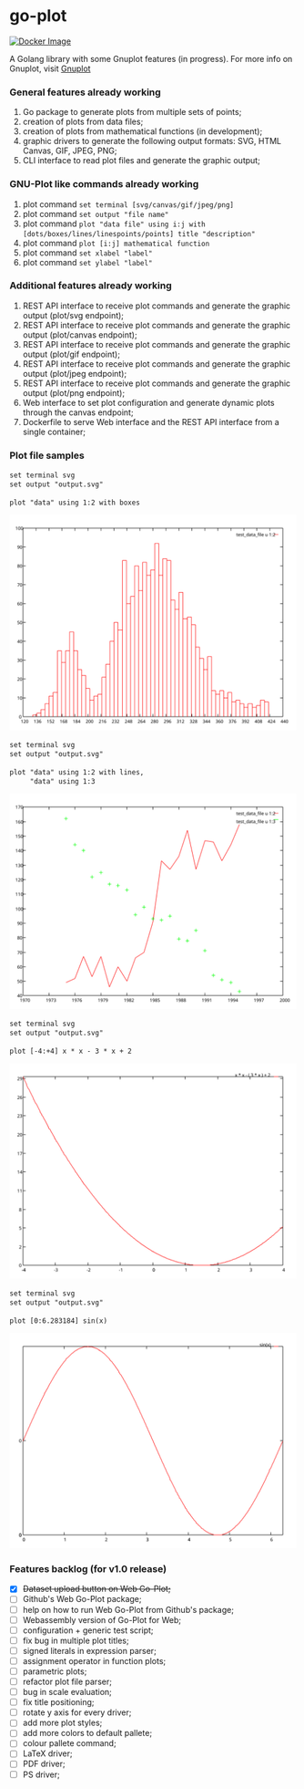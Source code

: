 # go-plot

[![Docker Image](https://github.com/aldebap/go-plot/actions/workflows/docker-image.yml/badge.svg)](https://github.com/aldebap/go-plot/actions/workflows/docker-image.yml)

A Golang library with some Gnuplot features (in progress).
For more info on Gnuplot, visit [Gnuplot](http://gnuplot.info/)

### General features already working

1. Go package to generate plots from multiple sets of points;
2. creation of plots from data files;
3. creation of plots from mathematical functions (in development);
4. graphic drivers to generate the following output formats: SVG, HTML Canvas, GIF, JPEG, PNG;
5. CLI interface to read plot files and generate the graphic output;

### GNU-Plot like commands already working

1. plot command ```set terminal [svg/canvas/gif/jpeg/png]```
2. plot command ```set output "file name"```
3. plot command ```plot "data file" using i:j with [dots/boxes/lines/linespoints/points] title "description"```
4. plot command ```plot [i:j] mathematical function```
5. plot command ```set xlabel "label"```
6. plot command ```set ylabel "label"```

### Additional features already working

1. REST API interface to receive plot commands and generate the graphic output (plot/svg endpoint);
2. REST API interface to receive plot commands and generate the graphic output (plot/canvas endpoint);
3. REST API interface to receive plot commands and generate the graphic output (plot/gif endpoint);
4. REST API interface to receive plot commands and generate the graphic output (plot/jpeg endpoint);
5. REST API interface to receive plot commands and generate the graphic output (plot/png endpoint);
6. Web interface to set plot configuration and generate dynamic plots through the canvas endpoint;
7. Dockerfile to serve Web interface and the REST API interface from a single container;

### Plot file samples

```gnuplot
set terminal svg
set output "output.svg"

plot "data" using 1:2 with boxes
```

![plot output](img/plot_output_01.svg)

```gnuplot
set terminal svg
set output "output.svg"

plot "data" using 1:2 with lines,
     "data" using 1:3
```

![plot output](img/plot_output_02.svg)

```gnuplot
set terminal svg
set output "output.svg"

plot [-4:+4] x * x - 3 * x + 2
```

![plot output](img/plot_output_03.svg)

```gnuplot
set terminal svg
set output "output.svg"

plot [0:6.283184] sin(x)
```

![plot output](img/plot_output_04.svg)

### Features backlog (for v1.0 release)

- [x] ~~Dataset upload button on Web Go-Plot;~~
- [ ] Github's Web Go-Plot package;
- [ ] help on how to run Web Go-Plot from Github's package;
- [ ] Webassembly version of Go-Plot for Web;
- [ ] configuration + generic test script;
- [ ] fix bug in multiple plot titles;
- [ ] signed literals in expression parser;
- [ ] assignment operator in function plots;
- [ ] parametric plots;
- [ ] refactor plot file parser;
- [ ] bug in scale evaluation;
- [ ] fix title positioning;
- [ ] rotate y axis for every driver;
- [ ] add more plot styles;
- [ ] add more colors to default pallete;
- [ ] colour pallete command;
- [ ] LaTeX driver;
- [ ] PDF driver;
- [ ] PS driver;
